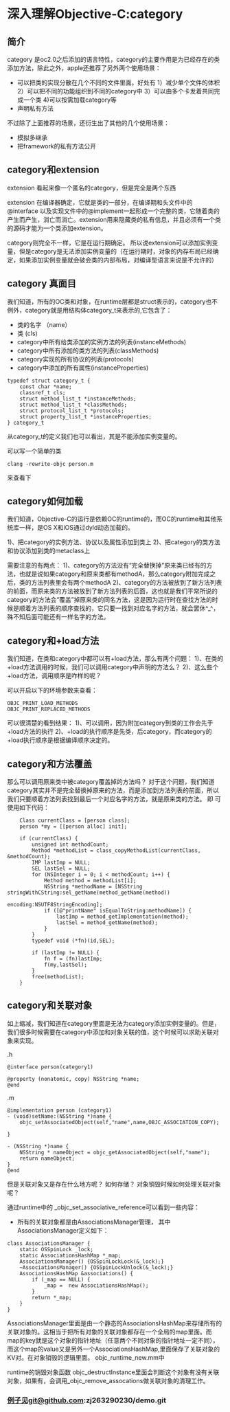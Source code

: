 # 深入理解Objective-C:category

## 简介
category 是oc2.0之后添加的语言特性，category的主要作用是为已经存在的类添加方法，除此之外，apple还推荐了另外两个使用场景：

* 可以把类的实现分散在几个不同的文件里面。好处有 1）减少单个文件的体积 2）可以把不同的功能组织到不同的category中 3）可以由多个卡发着共同完成一个类 4)可以按需加载category等
* 声明私有方法

不过除了上面推荐的场景，还衍生出了其他的几个使用场景：

* 模拟多继承
* 把framework的私有方法公开

## category和extension
extension 看起来像一个匿名的category，但是完全是两个东西

extension 在编译器确定，它就是类的一部分，在编译期和头文件中的@interface 以及实现文件中的@implement一起形成一个完整的类，它随着类的产生而产生，消亡而消亡。extension用来隐藏类的私有信息，并且必须有一个类的源码才能为一个类添加extension。

category则完全不一样，它是在运行期确定。
所以说extension可以添加实例变量，但是category是无法添加实例变量的（在运行期时，对象的内存布局已经确定，如果添加实例变量就会破会类的内部布局，对编译型语言来说是不允许的）

## category 真面目

我们知道，所有的OC类和对象，在runtime层都是struct表示的，category也不例外，category就是用结构体category_t来表示的,它包含了：
* 类的名字 （name）
* 类 (cls)
* category中所有给类添加的实例方法的列表(instanceMethods)
* category中所有添加的类方法的列表(classMethods)
* category实现的所有协议的列表(protocols)
* category中添加的所有属性(instanceProperties)

```
typedef struct category_t {
	const char *name;
	classref_t cls;
	struct method_list_t *instanceMethods;
	struct method_list_t *classMethods;
	struct protocol_list_t *protocols;
	struct property_list_t *instanceProperties;
} category_t
```
从category_t的定义我们也可以看出，其是不能添加实例变量的。

可以写一个简单的类
```
clang -rewrite-objc person.m 
```
来查看下

## category如何加载
我们知道，Objective-C的运行是依赖OC的runtime的，而OC的runtime和其他系统库一样，是OS X和iOS通过dyld动态加载的。

1)、把category的实例方法、协议以及属性添加到类上
2)、把category的类方法和协议添加到类的metaclass上

需要注意的有两点：
1)、category的方法没有“完全替换掉”原来类已经有的方法，也就是说如果category和原来类都有methodA，那么category附加完成之后，类的方法列表里会有两个methodA
2)、category的方法被放到了新方法列表的前面，而原来类的方法被放到了新方法列表的后面，这也就是我们平常所说的category的方法会“覆盖”掉原来类的同名方法，这是因为运行时在查找方法的时候是顺着方法列表的顺序查找的，它只要一找到对应名字的方法，就会罢休^_^，殊不知后面可能还有一样名字的方法。

## category和+load方法
我们知道，在类和category中都可以有+load方法，那么有两个问题：
1)、在类的+load方法调用的时候，我们可以调用category中声明的方法么？
2)、这么些个+load方法，调用顺序是咋样的呢？

可以开启以下的环境参数来查看：
```
OBJC_PRINT_LOAD_METHODS
OBJC_PRINT_REPLACED_METHODS
```
可以很清楚的看到结果：
1)、可以调用，因为附加category到类的工作会先于+load方法的执行
2)、+load的执行顺序是先类，后category，而category的+load执行顺序是根据编译顺序决定的。

## category和方法覆盖
那么可以调用原来类中被category覆盖掉的方法吗？
对于这个问题，我们知道category其实并不是完全替换掉原来的方法，而是添加到方法列表的前面，所以我们只要顺着方法列表找到最后一个对应名字的方法，就是原来类的方法。
即 可使用如下代码：

```
    Class currentClass = [person class];
    person *my = [[person alloc] init];
    
    if (currentClass) {
        unsigned int methodCount;
        Method *methodList = class_copyMethodList(currentClass, &methodCount);
        IMP lastImp = NULL;
        SEL lastSel = NULL;
        for (NSInteger i = 0; i < methodCount; i++) {
            Method method = methodList[i];
            NSString *methodName = [NSString stringWithCString:sel_getName(method_getName(method))
                                                      encoding:NSUTF8StringEncoding];
            if ([@"printName" isEqualToString:methodName]) {
                lastImp = method_getImplementation(method);
                lastSel = method_getName(method);
            }
        }
        typedef void (*fn)(id,SEL);
        
        if (lastImp != NULL) {
            fn f = (fn)lastImp;
            f(my,lastSel);
        }
        free(methodList);
    }
```


## category和关联对象
如上缩减，我们知道在category里面是无法为category添加实例变量的。但是，我们很多时候需要在category中添加和对象关联的值，这个时候可以求助关联对象来实现。

.h
```
@interface person(category1)

@property (nonatomic, copy) NSString *name;
@end

```
.m 
```
@implementation person (category1)
- (void)setName:(NSString *)name {
	objc_setAssociatedObject(self,"name",name,OBJC_ASSOCIATION_COPY);

}

- (NSString *)name {
	NSString * nameObject = objc_getAssociatedObject(self,"name");
	return nameObject;
}
@end
```

但是关联对象又是存在什么地方呢？ 如何存储？ 对象销毁时候如何处理关联对象呢？

通过runtime中的 _objc_set_associative_reference可以看到一些内容：

* 所有的关联对象都是由AssociationsManager管理， 其中AssociationsManager定义如下：

```
class AssociationsManager {
	static OSSpinLock _lock;
	static AssociationsHashMap *_map;
	AssociationsManager() {OSSpinLockLock(&_lock);}
	~AssociationsManager() {OSSpinLockUnlock(&_lock);}
	AssociationsHashMap &associations() {
		if (_map == NULL) {
			_map =  new AssociationsHashMap();
		}
		return *_map;
	}
}
```

AssociationsManager里面是由一个静态的AssociationsHashMap来存储所有的关联对象的。这相当于把所有对象的关联对象都存在一个全局的map里面。而map的key就是这个对象的指针地址（任意两个不同对象的指针地址一定不同），而这个map的value又是另外一个AssociationsHashMap,里面保存了关联对象的KV对。在对象销毁的逻辑里面。  objc_runtime_new.mm中

runtime的销毁对象函数 objc_destructInstance里面会判断这个对象有没有关联对象，如果有，会调用_objc_remove_assocations做关联对象的清理工作。


### 例子见git@github.com:zj263290230/demo.git